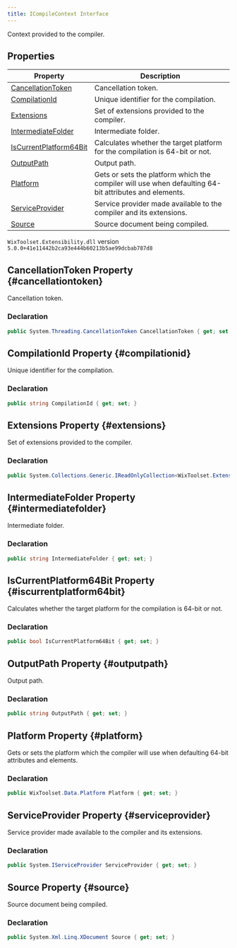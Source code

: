```yaml
---
title: ICompileContext Interface
---
```

Context provided to the compiler.
## Properties
| Property | Description |
| ------ | ----------- |
| [CancellationToken](#cancellationtoken) | Cancellation token. |
| [CompilationId](#compilationid) | Unique identifier for the compilation. |
| [Extensions](#extensions) | Set of extensions provided to the compiler. |
| [IntermediateFolder](#intermediatefolder) | Intermediate folder. |
| [IsCurrentPlatform64Bit](#iscurrentplatform64bit) | Calculates whether the target platform for the compilation is 64-bit or not. |
| [OutputPath](#outputpath) | Output path. |
| [Platform](#platform) | Gets or sets the platform which the compiler will use when defaulting 64-bit attributes and elements. |
| [ServiceProvider](#serviceprovider) | Service provider made available to the compiler and its extensions. |
| [Source](#source) | Source document being compiled. |
`WixToolset.Extensibility.dll` version `5.0.0+41e11442b2ca93e444b60213b5ae99dcbab787d8`
## CancellationToken Property {#cancellationtoken}
Cancellation token.
### Declaration
```cs
public System.Threading.CancellationToken CancellationToken { get; set; }
```
## CompilationId Property {#compilationid}
Unique identifier for the compilation.
### Declaration
```cs
public string CompilationId { get; set; }
```
## Extensions Property {#extensions}
Set of extensions provided to the compiler.
### Declaration
```cs
public System.Collections.Generic.IReadOnlyCollection<WixToolset.Extensibility.ICompilerExtension> Extensions { get; set; }
```
## IntermediateFolder Property {#intermediatefolder}
Intermediate folder.
### Declaration
```cs
public string IntermediateFolder { get; set; }
```
## IsCurrentPlatform64Bit Property {#iscurrentplatform64bit}
Calculates whether the target platform for the compilation is 64-bit or not.
### Declaration
```cs
public bool IsCurrentPlatform64Bit { get; set; }
```
## OutputPath Property {#outputpath}
Output path.
### Declaration
```cs
public string OutputPath { get; set; }
```
## Platform Property {#platform}
Gets or sets the platform which the compiler will use when defaulting 64-bit attributes and elements.
### Declaration
```cs
public WixToolset.Data.Platform Platform { get; set; }
```
## ServiceProvider Property {#serviceprovider}
Service provider made available to the compiler and its extensions.
### Declaration
```cs
public System.IServiceProvider ServiceProvider { get; set; }
```
## Source Property {#source}
Source document being compiled.
### Declaration
```cs
public System.Xml.Linq.XDocument Source { get; set; }
```
